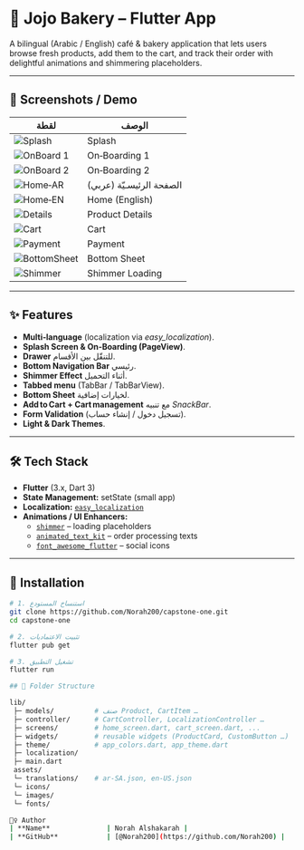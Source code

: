 # 📱 Jojo Bakery – Flutter App

A bilingual (Arabic / English) café & bakery application that lets users browse fresh products, add them to the cart, and track their order with delightful animations and shimmering placeholders.

---

## 📸 Screenshots / Demo

| لقطة | الوصف |
|------|-------|
| ![Splash](assets/images/splash.jpg)            | Splash |
| ![OnBoard 1](assets/images/onboarding22.jpg)   | On‑Boarding 1 |
| ![OnBoard 2](assets/images/onboarding11.jpg)   | On‑Boarding 2 |
| ![Home‑AR](assets/images/homear.jpg)           | الصفحة الرئيسـيّة (عربي) |
| ![Home‑EN](assets/images/homeen.jpg)           | Home (English) |
| ![Details](assets/images/detailesscreen.jpg)   | Product Details |
| ![Cart](assets/images/cartscreen.jpg)          | Cart |
| ![Payment](assets/images/payment.jpg)          | Payment |
| ![BottomSheet](assets/images/bottomsheet.jpg)  | Bottom Sheet |
| ![Shimmer](assets/images/shimmerpic.jpg)       | Shimmer Loading |


---

## ✨ Features
- **Multi‑language** (localization via *easy_localization*).
- **Splash Screen & On‑Boarding (PageView)**.
- **Drawer** للتنقّل بين الأقسام.
- **Bottom Navigation Bar** رئيسي.
- **Shimmer Effect** أثناء التحميل.
- **Tabbed menu** (TabBar / TabBarView).
- **Bottom Sheet** لخيارات إضافية.
- **Add to Cart + Cart management** مع تنبيه *SnackBar*.
- **Form Validation** (تسجيل دخول / إنشاء حساب).
- **Light & Dark Themes**.

---

## 🛠 Tech Stack

* **Flutter** (3.x, Dart 3)
* **State Management:** setState (small app)
* **Localization:** [`easy_localization`](https://pub.dev/packages/easy_localization)
* **Animations / UI Enhancers:**  
  * [`shimmer`](https://pub.dev/packages/shimmer) – loading placeholders  
  * [`animated_text_kit`](https://pub.dev/packages/animated_text_kit) – order processing texts  
  * [`font_awesome_flutter`](https://pub.dev/packages/font_awesome_flutter) – social icons

---

## 🚀 Installation

```bash
# 1. استنساخ المستودع
git clone https://github.com/Norah200/capstone-one.git
cd capstone-one

# 2. تثبيت الاعتماديات
flutter pub get

# 3. تشغيل التطبيق
flutter run

## 📂 Folder Structure 

lib/
 ├─ models/          # صنف Product, CartItem …
 ├─ controller/      # CartController, LocalizationController …
 ├─ screens/         # home_screen.dart, cart_screen.dart, ...
 ├─ widgets/         # reusable widgets (ProductCard, CustomButton …)
 ├─ theme/           # app_colors.dart, app_theme.dart
 ├─ localization/   
 ├─ main.dart
 assets/
 └─ translations/    # ar-SA.json, en-US.json
 └─ icons/
 └─ images/
 └─ fonts/

🙋‍♀️ Author
| **Name**              | Norah Alshakarah |
| **GitHub**            | [@Norah200](https://github.com/Norah200) |


